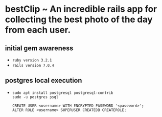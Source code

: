 # bestClip ~ An incredible rails app for collecting the best photo of the day from each user.

## initial gem awareness
* `ruby version 3.2.1`
* `rails version 7.0.4`

## postgres local execution
* ```
  sudo apt install postgresql postgresql-contrib
  sudo -u postgres psql

  CREATE USER <username> WITH ENCRYPTED PASSWORD '<password>';
  ALTER ROLE <username> SUPERUSER CREATEDB CREATEROLE;
